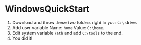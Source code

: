 # WindowsQuickStart

1. Download and throw these two folders right in your `C:\` drive.
2. Add user variable Name: `home` Value: `C:\home`.
3. Edit system variable `Path` and add `C:\tools` to the end.
4. You did it!
